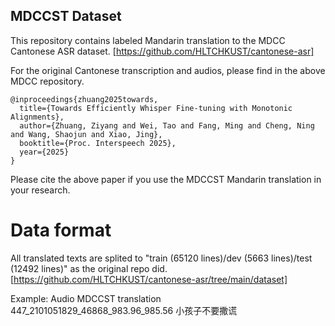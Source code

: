 ## MDCCST Dataset

This repository contains labeled Mandarin translation to the MDCC Cantonese ASR dataset. [https://github.com/HLTCHKUST/cantonese-asr]

For the original Cantonese transcription and audios, please find in the above MDCC repository.

```
@inproceedings{zhuang2025towards,
  title={Towards Efficiently Whisper Fine-tuning with Monotonic Alignments},
  author={Zhuang, Ziyang and Wei, Tao and Fang, Ming and Cheng, Ning and Wang, Shaojun and Xiao, Jing},
  booktitle={Proc. Interspeech 2025},
  year={2025}
}
```

Please cite the above paper if you use the MDCCST Mandarin translation in your research.

# Data format

All translated texts are splited to "train (65120 lines)/dev (5663 lines)/test (12492 lines)" as the original repo did. [https://github.com/HLTCHKUST/cantonese-asr/tree/main/dataset]

Example:
Audio  MDCCST translation
447_2101051829_46868_983.96_985.56	小孩子不要撒谎

